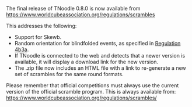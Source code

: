 The final release of TNoodle 0.8.0 is now available from https://www.worldcubeassociation.org/regulations/scrambles

This addresses the following:

- Support for Skewb.
- Random orientation for blindfolded events, as specified in [Regulation 4b3a](https://www.worldcubeassociation.org/regulations/#4b3a).
- If TNoodle is connected to the web and detects that a newer version is available, it will display a download link for the new version.
- The .zip file now includes an HTML file with a link to re-generate a new set of scrambles for the same round formats.

<!--break-->

Please remember that official competitions must always use the current version of the official scramble program. This is always available from: https://www.worldcubeassociation.org/regulations/scrambles/